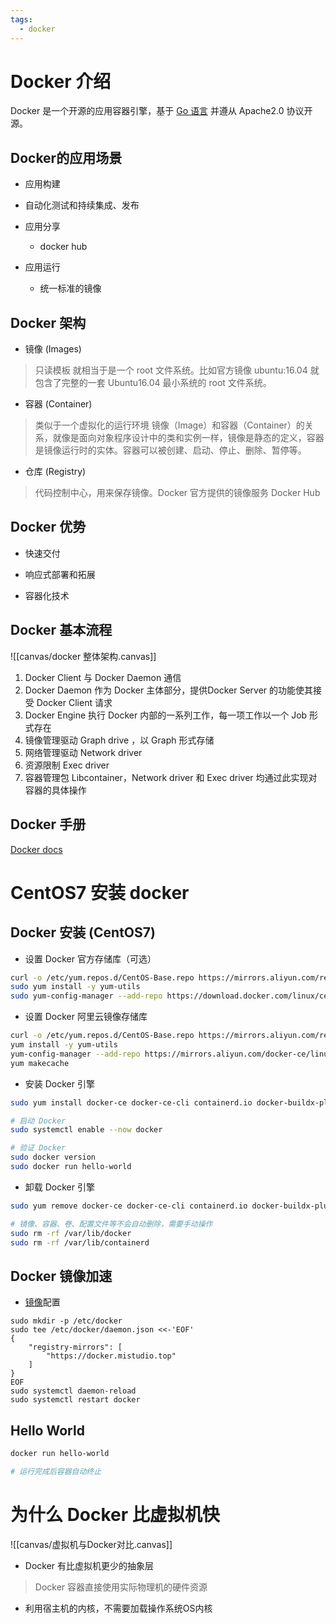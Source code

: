 ```yaml
---
tags:
  - docker
---
```

# Docker 介绍

Docker 是一个开源的应用容器引擎，基于 [Go 语言](https://www.runoob.com/go/go-tutorial.html) 并遵从 Apache2.0 协议开源。

## Docker的应用场景

- 应用构建

- 自动化测试和持续集成、发布

- 应用分享
	- docker hub
- 应用运行
	- 统一标准的镜像

## Docker 架构

- 镜像 (Images)
> 只读模板
> 就相当于是一个 root 文件系统。比如官方镜像 ubuntu:16.04 就包含了完整的一套 Ubuntu16.04 最小系统的 root 文件系统。

- 容器 (Container)
> 类似于一个虚拟化的运行环境
> 镜像（Image）和容器（Container）的关系，就像是面向对象程序设计中的类和实例一样，镜像是静态的定义，容器是镜像运行时的实体。容器可以被创建、启动、停止、删除、暂停等。

- 仓库 (Registry)
> 代码控制中心，用来保存镜像。Docker 官方提供的镜像服务 Docker Hub


## Docker 优势

- 快速交付

- 响应式部署和拓展

- 容器化技术

## Docker 基本流程
![[canvas/docker 整体架构.canvas]]

1. Docker Client 与 Docker Daemon 通信
2. Docker Daemon 作为 Docker 主体部分，提供Docker Server 的功能使其接受 Docker Client 请求
3. Docker Engine 执行 Docker 内部的一系列工作，每一项工作以一个 Job 形式存在
4. 镜像管理驱动 Graph drive ，以 Graph 形式存储
5. 网络管理驱动 Network driver
6. 资源限制 Exec driver
7. 容器管理包 Libcontainer，Network driver 和 Exec driver 均通过此实现对容器的具体操作
## Docker 手册

[Docker docs](https://docs.docker.com/)


# CentOS7 安装 docker

## Docker 安装 (CentOS7)

- 设置 Docker 官方存储库（可选）
```bash
curl -o /etc/yum.repos.d/CentOS-Base.repo https://mirrors.aliyun.com/repo/Centos-7.repo
sudo yum install -y yum-utils
sudo yum-config-manager --add-repo https://download.docker.com/linux/centos/docker-ce.repo
```

- 设置 Docker 阿里云镜像存储库
```bash
curl -o /etc/yum.repos.d/CentOS-Base.repo https://mirrors.aliyun.com/repo/Centos-7.repo
yum install -y yum-utils
yum-config-manager --add-repo https://mirrors.aliyun.com/docker-ce/linux/centos/docker-ce.repo
yum makecache
```

- 安装 Docker 引擎
```bash
sudo yum install docker-ce docker-ce-cli containerd.io docker-buildx-plugin docker-compose-plugin -y

# 启动 Docker
sudo systemctl enable --now docker

# 验证 Docker
sudo docker version
sudo docker run hello-world
```

- 卸载 Docker 引擎
```bash
sudo yum remove docker-ce docker-ce-cli containerd.io docker-buildx-plugin docker-compose-plugin docker-ce-rootless-extras

# 镜像、容器、卷、配置文件等不会自动删除，需要手动操作
sudo rm -rf /var/lib/docker
sudo rm -rf /var/lib/containerd
```

## Docker 镜像加速

- [镜像](https://gist.github.com/y0ngb1n/7e8f16af3242c7815e7ca2f0833d3ea6#)配置
```shell
sudo mkdir -p /etc/docker
sudo tee /etc/docker/daemon.json <<-'EOF'
{
    "registry-mirrors": [
        "https://docker.mistudio.top"
    ]
}
EOF
sudo systemctl daemon-reload
sudo systemctl restart docker
```

## Hello World

```bash
docker run hello-world

# 运行完成后容器自动终止
```


# 为什么 Docker 比虚拟机快

![[canvas/虚拟机与Docker对比.canvas]]

- Docker 有比虚拟机更少的抽象层
> Docker 容器直接使用实际物理机的硬件资源
- 利用宿主机的内核，不需要加载操作系统OS内核

